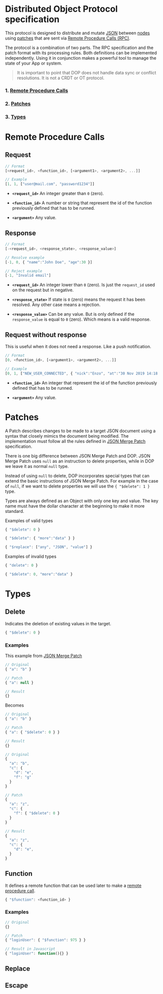 # Distributed Object Protocol specification

This protocol is designed to distribute and mutate [JSON](https://en.wikipedia.org/wiki/JSON) between [nodes](<https://en.wikipedia.org/wiki/Node_(networking)>) using [patches](https://tools.ietf.org/html/rfc7386) that are sent via [Remote Procedure Calls (RPC)](https://en.wikipedia.org/wiki/Remote_procedure_call).

The protocol is a combination of two parts. The RPC specification and the patch format with its processing rules. Both definitions can be implemented independently. Using it in conjunction makes a powerful tool to manage the state of your App or system.

> It is important to point that DOP does not handle data sync or conflict resolutions. It is not a CRDT or OT protocol.

### 1. [Remote Procedure Calls](#Remote-Procedure-Calls)

### 2. [Patches](#Patches)

### 3. [Types](#Types)

# Remote Procedure Calls

## Request

```js
// Format
[<request_id>, <function_id>, [<argument1>, <argument2>, ...]]

// Example
[1, 1, ["user@mail.com", "password1234"]]
```

- **`<request_id>`** An integer greater than `0` (zero).

- **`<function_id>`** A number or string that represent the id of the function previously defined that has to be runned.

- **`<argument>`** Any value.

## Response

```js
// Format
[-<request_id>, <response_state>, <response_value>]

// Resolve example
[-1, 0, { "name":"John Doe", "age":30 }]

// Reject example
[-1, "Invalid email"]
```

- **`<request_id>`** An integer lower than `0` (zero). Is just the `request_id` used on the request but in negative.

- **`<response_state>`** If state is `0` (zero) means the request it has been resolved. Any other case means a rejection.

- **`<response_value>`** Can be any value. But is only defined if the `response_value` is equal to `0` (zero). Which means is a valid response.

## Request without response

This is useful when it does not need a response. Like a push notification.

```js
// Format
[0, <function_id>, [<argument1>, <argument2>, ...]]

// Example
[0, 1, ["NEW_USER_CONNECTED", { "nick":"Enzo", "at":"30 Nov 2019 14:18:31" }]]
```

- **`<function_id>`** An integer that represent the id of the function previously defined that has to be runned.

- **`<argument>`** Any value.

# Patches

A Patch describes changes to be made to a target JSON document using a syntax that closely mimics the document being modified. The implementation must follow all the rules defined in [JSON Merge Patch](https://tools.ietf.org/html/rfc7386) specification.

There is one big difference between JSON Merge Patch and DOP. JSON Merge Patch uses `null` as an instruction to delete properties, while in DOP we leave it as normal `null` type.

Instead of using `null` to delete, DOP incorporates special types that can extend the basic instructions of JSON Merge Patch. For example in the case of `null`, if we want to delete properties we will use the `{ "$delete": 1 }` type.

Types are always defined as an Object with only one key and value. The key name must have the dollar character at the beginning to make it more standard.

Examples of valid types

```js
{ "$delete": 0 }

{ "$delete": { "more":"data" } }

{ "$replace": ["any", "JSON", "value"] }
```

Examples of invalid types

```js
{ "delete": 0 }

{ "$delete": 0, "more":"data" }
```

# Types

## Delete

Indicates the deletion of existing values in the target.

```js
{ "$delete": 0 }
```

### Examples

This example from [JSON Merge Patch](https://tools.ietf.org/html/rfc7386)

```js
// Original
{ "a": "b" }

// Patch
{ "a": null }

// Result
{}
```

Becomes

```js
// Original
{ "a": "b" }

// Patch
{ "a": { "$delete": 0 } }

// Result
{}
```

```js
// Original
{
  "a": "b",
  "c": {
    "d": "e",
    "f": "g"
  }
}

// Patch
{
  "a": "z",
  "c": {
    "f": { "$delete": 0 }
  }
}

// Result
{
  "a": "z",
  "c": {
    "d": "e",
  }
}
```

## Function

It defines a remote function that can be used later to make a [remote procedure call](#Remote-Procedure-Calls).

```js
{ "$function": <function_id> }
```

### Examples

```js
// Original
{}

// Patch
{ "loginUser": { "$function": 975 } }

// Result in Javascript
{ "loginUser": function(){} }
```

## Replace

## Escape
